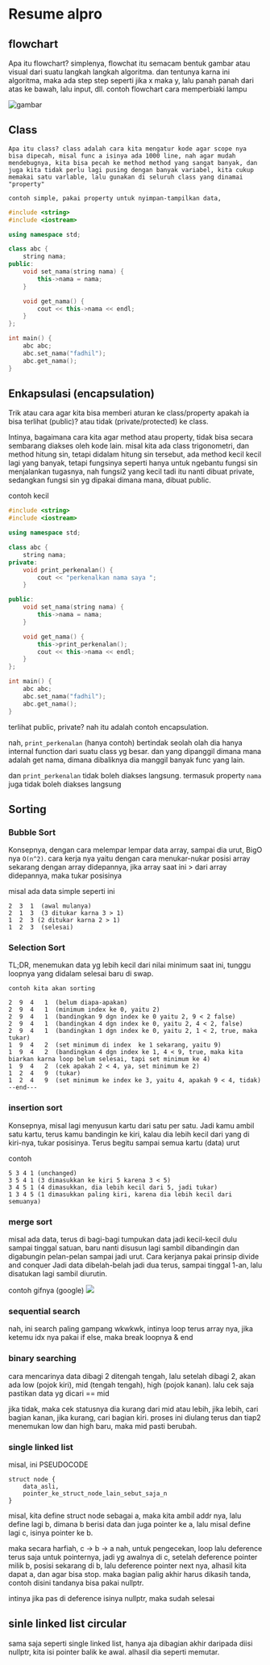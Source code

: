 # Resume alpro

## flowchart
Apa itu flowchart? simplenya, flowchat itu semacam bentuk gambar atau visual dari suatu langkah langkah algoritma. dan tentunya karna ini algoritma, maka ada step step seperti jika x maka y, lalu panah panah dari atas ke bawah, lalu input, dll. contoh flowchart cara memperbiaki lampu

![gambar](../_images/LampFlowchart.svg)

## Class
    Apa itu class? class adalah cara kita mengatur kode agar scope nya bisa dipecah, misal func a isinya ada 1000 line, nah agar mudah mendebugnya, kita bisa pecah ke method method yang sangat banyak, dan juga kita tidak perlu lagi pusing dengan banyak variabel, kita cukup memakai satu varlable, lalu gunakan di seluruh class yang dinamai "property"

    contoh simple, pakai property untuk nyimpan-tampilkan data,

```cpp
#include <string>
#include <iostream>

using namespace std;

class abc {
    string nama;
public:
    void set_nama(string nama) {
        this->nama = nama;
    }

    void get_nama() {
        cout << this->nama << endl;
    }
};

int main() {
    abc abc;
    abc.set_nama("fadhil");
    abc.get_nama();
}
```

## Enkapsulasi (encapsulation)
Trik atau cara agar kita bisa memberi aturan ke class/property apakah ia bisa terlihat (public)? atau tidak (private/protected) ke class.

Intinya, bagaimana cara kita agar method atau property, tidak bisa secara sembarang diakses oleh kode lain. misal kita ada class trigonometri, dan method hitung sin, tetapi didalam hitung sin tersebut, ada method kecil kecil lagi yang banyak, tetapi fungsinya seperti hanya untuk ngebantu fungsi sin menjalankan tugasnya, nah fungsi2 yang kecil tadi itu nanti dibuat private, sedangkan fungsi sin yg dipakai dimana mana, dibuat public.

contoh kecil

```cpp
#include <string>
#include <iostream>

using namespace std;

class abc {
    string nama;
private:
    void print_perkenalan() {
        cout << "perkenalkan nama saya ";
    }

public:
    void set_nama(string nama) {
        this->nama = nama;
    }

    void get_nama() {
        this->print_perkenalan();
        cout << this->nama << endl;
    }
};

int main() {
    abc abc;
    abc.set_nama("fadhil");
    abc.get_nama();
}
```

terlihat public, private? nah itu adalah contoh encapsulation.

nah, `print_perkenalan` (hanya contoh) bertindak seolah olah dia hanya internal function dari suatu class yg besar. dan yang dipanggil dimana mana adalah get nama, dimana dibaliknya dia manggil banyak func yang lain.

dan `print_perkenalan` tidak boleh diakses langsung. termasuk property `nama` juga tidak boleh diakses langsung

## Sorting
### Bubble Sort
Konsepnya, dengan cara melempar lempar data array, sampai dia urut, BigO nya `O(n^2)`. cara kerja nya yaitu dengan cara menukar-nukar posisi array sekarang dengan array didepannya, jika array saat ini > dari array didepannya, maka tukar posisinya

misal ada data simple seperti ini

```
2  3  1  (awal mulanya)
2  1  3  (3 ditukar karna 3 > 1)
1  2  3 (2 ditukar karna 2 > 1)
1  2  3  (selesai)
```

### Selection Sort

TL;DR, menemukan data yg lebih kecil dari nilai minimum saat ini, tunggu loopnya yang didalam selesai baru di swap.
```
contoh kita akan sorting

2  9  4   1  (belum diapa-apakan)
2  9  4   1  (minimum index ke 0, yaitu 2)
2  9  4   1  (bandingkan 9 dgn index ke 0 yaitu 2, 9 < 2 false)
2  9  4   1  (bandingkan 4 dgn index ke 0, yaitu 2, 4 < 2, false)
2  9  4   1  (bandingkan 1 dgn index ke 0, yaitu 2, 1 < 2, true, maka tukar)
1  9  4   2  (set minimum di index  ke 1 sekarang, yaitu 9)
1  9  4   2  (bandingkan 4 dgn index ke 1, 4 < 9, true, maka kita biarkan karna loop belum selesai, tapi set minimum ke 4)
1  9  4   2  (cek apakah 2 < 4, ya, set minimum ke 2)
1  2  4   9  (tukar)
1  2  4   9  (set minimum ke index ke 3, yaitu 4, apakah 9 < 4, tidak)
--end---
```

### insertion sort
Konsepnya, misal lagi menyusun kartu dari satu per satu. Jadi kamu ambil satu kartu, terus kamu bandingin ke kiri, kalau dia lebih kecil dari yang di kiri-nya, tukar posisinya. Terus begitu sampai semua kartu (data) urut

contoh
```
5 3 4 1 (unchanged)
3 5 4 1 (3 dimasukkan ke kiri 5 karena 3 < 5)
3 4 5 1 (4 dimasukkan, dia lebih kecil dari 5, jadi tukar)
1 3 4 5 (1 dimasukkan paling kiri, karena dia lebih kecil dari semuanya)
```


### merge sort
misal ada data, terus di bagi-bagi tumpukan data jadi kecil-kecil dulu sampai tinggal satuan, baru nanti disusun lagi sambil dibandingin dan digabungin pelan-pelan sampai jadi urut.
Cara kerjanya pakai prinsip divide and conquer
Jadi data dibelah-belah jadi dua terus, sampai tinggal 1-an, lalu disatukan lagi sambil diurutin.

contoh gifnya (google)
<img src="../_images/merge-sort-400.gif">

### sequential search
nah, ini search paling gampang wkwkwk, intinya loop terus array nya, jika ketemu idx nya pakai if else, maka break loopnya & end

### binary searching
cara mencarinya data dibagi 2 ditengah tengah, lalu setelah dibagi 2, akan ada low (pojok kiri), mid (tengah tengah), high (pojok kanan). lalu cek saja pastikan data yg dicari == mid

jika tidak, maka cek statusnya dia kurang dari mid atau lebih, jika lebih, cari bagian kanan, jika kurang, cari bagian kiri. proses ini diulang terus dan tiap2 menemukan low dan high baru, maka mid pasti berubah.

### single linked list
misal, ini PSEUDOCODE

```
struct node {
    data_asli,
    pointer_ke_struct_node_lain_sebut_saja_n
}
```

misal, kita define struct node sebagai a, maka kita ambil addr nya, lalu define lagi b, dimana b berisi data dan juga pointer ke a, lalu misal define lagi c, isinya pointer ke b.

maka secara harfiah, c -> b -> a 
nah, untuk pengecekan, loop lalu deference terus saja untuk pointernya, jadi yg awalnya di c, setelah deference pointer milik b, posisi sekarang di b, lalu deference pointer next nya, alhasil kita dapat a, dan agar bisa stop. maka bagian palig akhir harus dikasih tanda, contoh disini tandanya bisa pakai nullptr.

intinya jika pas di deference isinya nullptr, maka sudah selesai

## sinle linked list circular
sama saja seperti single linked list, hanya aja dibagian akhir daripada diisi nullptr, kita isi pointer balik ke awal. alhasil dia seperti memutar.